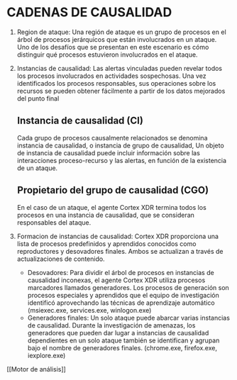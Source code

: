 
# CADENAS DE CAUSALIDAD
1. Region de ataque: Una región de ataque es un grupo de procesos en el árbol de procesos jerárquicos que están involucrados en un ataque. Uno de los desafíos que se presentan en este escenario es cómo distinguir qué procesos estuvieron involucrados en el ataque.

2. Instancias de causalidad: Las alertas vinculadas pueden revelar todos los procesos involucrados en actividades sospechosas. Una vez identificados los procesos responsables, sus operaciones sobre los recursos se pueden obtener fácilmente a partir de los datos mejorados del punto final
   ## Instancia de causalidad (CI)
   Cada grupo de procesos causalmente relacionados se denomina instancia de causalidad, o instancia de grupo de causalidad, Un objeto de instancia de causalidad puede incluir información sobre las interacciones proceso-recurso y las alertas, en función de la existencia de un ataque.
   ## Propietario del grupo de causalidad (CGO)
   En el caso de un ataque, el agente Cortex XDR termina todos los procesos en una instancia de causalidad, que se consideran responsables del ataque.

3. Formacion de instancias de causalidad: Cortex XDR proporciona una lista de procesos predefinidos y aprendidos conocidos como reproductores y desovadores finales. Ambos se actualizan a través de actualizaciones de contenido.
   - Desovadores: Para dividir el árbol de procesos en instancias de causalidad inconexas, el agente Cortex XDR utiliza procesos marcadores llamados generadores. Los procesos de generación son procesos especiales y aprendidos que el equipo de investigación identificó aprovechando las técnicas de aprendizaje automático (msiexec.exe, services.exe, winlogon.exe)
   - Generadores finales: Un solo ataque puede abarcar varias instancias de causalidad. Durante la investigación de amenazas, los generadores que pueden dar lugar a instancias de causalidad dependientes en un solo ataque también se identifican y agrupan bajo el nombre de generadores finales. (chrome.exe, firefox.exe, iexplore.exe)

[[Motor de análisis]]